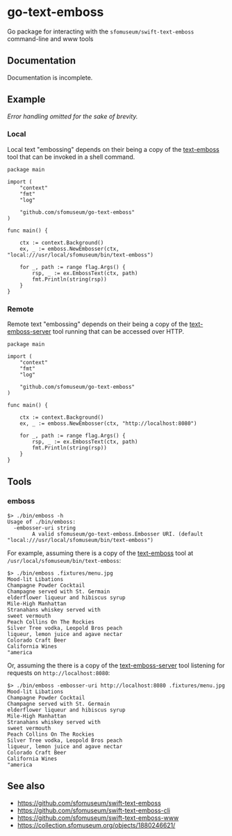 # go-text-emboss

Go package for interacting with the `sfomuseum/swift-text-emboss` command-line and www tools

## Documentation

Documentation is incomplete.

## Example

_Error handling omitted for the sake of brevity._

### Local

Local text "embossing" depends on their being a copy of the [text-emboss](https://github.com/sfomuseum/swift-text-emboss-cli) tool that can be invoked in a shell command.

```
package main

import (
	"context"
	"fmt"
	"log"

	"github.com/sfomuseum/go-text-emboss"
)

func main() {

	ctx := context.Background()
	ex, _ := emboss.NewEmbosser(ctx, "local:///usr/local/sfomuseum/bin/text-emboss")

	for _, path := range flag.Args() {
		rsp, _ := ex.EmbossText(ctx, path)
		fmt.Println(string(rsp))
	}
}
```

### Remote

Remote text "embossing" depends on their being a copy of the [text-emboss-server](https://github.com/sfomuseum/swift-text-emboss-www) tool running that can be accessed over HTTP.

```
package main

import (
	"context"
	"fmt"
	"log"

	"github.com/sfomuseum/go-text-emboss"
)

func main() {

	ctx := context.Background()
	ex, _ := emboss.NewEmbosser(ctx, "http://localhost:8080")

	for _, path := range flag.Args() {
		rsp, _ := ex.EmbossText(ctx, path)
		fmt.Println(string(rsp))
	}
}
```

## Tools

### emboss

```
$> ./bin/emboss -h
Usage of ./bin/emboss:
  -embosser-uri string
    	A valid sfomuseum/go-text-emboss.Embosser URI. (default "local:///usr/local/sfomuseum/bin/text-emboss")
```

For example, assuming there is a copy of the [text-emboss](https://github.com/sfomuseum/swift-text-emboss-cli) tool at `/usr/local/sfomuseum/bin/text-emboss`:

```
$> ./bin/emboss .fixtures/menu.jpg 
Mood-lit Libations
Champagne Powder Cocktail
Champagne served with St. Germain
elderflower liqueur and hibiscus syrup
Mile-High Manhattan
Stranahans whiskey served with
sweet vermouth
Peach Collins On The Rockies
Silver Tree vodka, Leopold Bros peach
liqueur, lemon juice and agave nectar
Colorado Craft Beer
California Wines
"america
```

Or, assuming the there is a copy of the [text-emboss-server](https://github.com/sfomuseum/swift-text-emboss-www) tool listening for requests on `http://localhost:8080`:

```
$> ./bin/emboss -embosser-uri http://localhost:8080 .fixtures/menu.jpg
Mood-lit Libations
Champagne Powder Cocktail
Champagne served with St. Germain
elderflower liqueur and hibiscus syrup
Mile-High Manhattan
Stranahans whiskey served with
sweet vermouth
Peach Collins On The Rockies
Silver Tree vodka, Leopold Bros peach
liqueur, lemon juice and agave nectar
Colorado Craft Beer
California Wines
"america
```

## See also

* https://github.com/sfomuseum/swift-text-emboss
* https://github.com/sfomuseum/swift-text-emboss-cli
* https://github.com/sfomuseum/swift-text-emboss-www
* https://collection.sfomuseum.org/objects/1880246621/